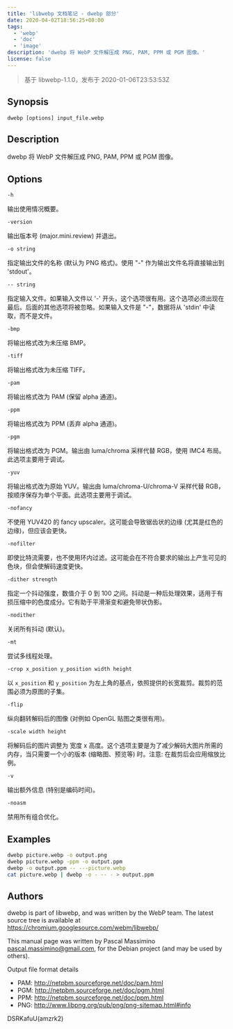 ```yaml
---
title: 'libwebp 文档笔记 - dwebp 部分'
date: 2020-04-02T18:56:25+08:00
tags:
  - 'webp'
  - 'doc'
  - 'image'
description: 'dwebp 将 WebP 文件解压成 PNG, PAM, PPM 或 PGM 图像。'
license: false
---
```


> 基于 libwebp-1.1.0，发布于 2020-01-06T23:53:53Z

## Synopsis

`dwebp [options] input_file.webp`

## Description

dwebp 将 WebP 文件解压成 PNG, PAM, PPM 或 PGM 图像。<!--more-->

## Options

`-h`

输出使用情况概要。

`-version`

输出版本号 (major.mini.review) 并退出。

`-o string`

指定输出文件的名称 (默认为 PNG 格式)。使用 "-" 作为输出文件名将直接输出到 'stdout'。

`-- string`

指定输入文件。如果输入文件以 '-' 开头，这个选项很有用。这个选项必须出现在最后。后面的其他选项将被忽略。如果输入文件是 "-"，数据将从 'stdin' 中读取，而不是文件。

`-bmp`

将输出格式改为未压缩 BMP。

`-tiff`

将输出格式改为未压缩 TIFF。

`-pam`

将输出格式改为 PAM (保留 alpha 通道)。

`-ppm`

将输出格式改为 PPM (丢弃 alpha 通道)。

`-pgm`

将输出格式改为 PGM。输出由 luma/chroma 采样代替 RGB，使用 IMC4 布局。此选项主要用于调试。

`-yuv`

将输出格式改为原始 YUV。输出由 luma/chroma-U/chroma-V 采样代替 RGB，按顺序保存为单个平面。此选项主要用于调试。

`-nofancy`

不使用 YUV420 的 fancy upscaler。这可能会导致锯齿状的边缘 (尤其是红色的边缘)，但应该会更快。

`-nofilter`

即使比特流需要，也不使用环内过滤。这可能会在不符合要求的输出上产生可见的色块，但会使解码速度更快。

`-dither strength`

指定一个抖动强度，数值介于 0 到 100 之间。抖动是一种后处理效果，适用于有损压缩中的色度成分。它有助于平滑渐变和避免带状伪影。

`-nodither`

关闭所有抖动 (默认)。

`-mt`

尝试多线程处理。

`-crop x_position y_position width height`

以 `x_position` 和 `y_position` 为左上角的基点，依照提供的长宽裁剪。裁剪的范围必须为原图的子集。

`-flip`

纵向翻转解码后的图像 (对例如 OpenGL 贴图之类很有用)。

`-scale width height`

将解码后的图片调整为 宽度 x 高度。这个选项主要是为了减少解码大图片所需的内存，当只需要一个小的版本 (缩略图、预览等) 时。注意: 在裁剪后会应用缩放比例。

`-v`

输出额外信息 (特别是编码时间)。

`-noasm`

禁用所有组合优化。

## Examples

```bash
dwebp picture.webp -o output.png
dwebp picture.webp -ppm -o output.ppm
dwebp -o output.ppm -- ---picture.webp
cat picture.webp | dwebp -o - -- - > output.ppm
```

## Authors

dwebp is part of libwebp, and was written by the WebP team. The latest source tree is available at <https://chromium.googlesource.com/webm/libwebp/>

This manual page was written by Pascal Massimino pascal.massimino@gmail.com, for the Debian project (and may be used by others).

Output file format details

- PAM: <http://netpbm.sourceforge.net/doc/pam.html>
- PGM: <http://netpbm.sourceforge.net/doc/pgm.html>
- PPM: <http://netpbm.sourceforge.net/doc/ppm.html>
- PNG: <http://www.libpng.org/pub/png/png-sitemap.html#info>

DSRKafuU(amzrk2)
